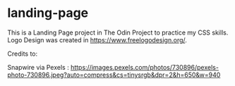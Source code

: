 # landing-page

This is a Landing Page project in The Odin Project to practice my CSS skills.
Logo Design was created in https://www.freelogodesign.org/.

Credits to:

Snapwire via Pexels : https://images.pexels.com/photos/730896/pexels-photo-730896.jpeg?auto=compress&cs=tinysrgb&dpr=2&h=650&w=940
